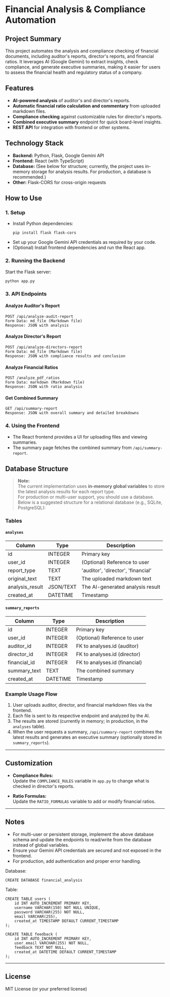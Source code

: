 # Financial Analysis & Compliance Automation

## Project Summary

This project automates the analysis and compliance checking of financial documents, including auditor's reports, director's reports, and financial ratios. It leverages AI (Google Gemini) to extract insights, check compliance, and generate executive summaries, making it easier for users to assess the financial health and regulatory status of a company.

## Features

- **AI-powered analysis** of auditor's and director's reports.
- **Automatic financial ratio calculation and commentary** from uploaded markdown files.
- **Compliance checking** against customizable rules for director's reports.
- **Combined executive summary** endpoint for quick board-level insights.
- **REST API** for integration with frontend or other systems.

## Technology Stack

- **Backend:** Python, Flask, Google Gemini API
- **Frontend:** React (with TypeScript)
- **Database:** (See below for structure; currently, the project uses in-memory storage for analysis results. For production, a database is recommended.)
- **Other:** Flask-CORS for cross-origin requests

## How to Use

### 1. Setup

- Install Python dependencies:
  ```
  pip install flask flask-cors
  ```
- Set up your Google Gemini API credentials as required by your code.
- (Optional) Install frontend dependencies and run the React app.

### 2. Running the Backend

Start the Flask server:
```
python app.py
```

### 3. API Endpoints

#### Analyze Auditor's Report
```
POST /api/analyze-audit-report
Form Data: md_file (Markdown file)
Response: JSON with analysis
```

#### Analyze Director's Report
```
POST /api/analyze-directors-report
Form Data: md_file (Markdown file)
Response: JSON with compliance results and conclusion
```

#### Analyze Financial Ratios
```
POST /analyze_pdf_ratios
Form Data: markdown (Markdown file)
Response: JSON with ratio analysis
```

#### Get Combined Summary
```
GET /api/summary-report
Response: JSON with overall summary and detailed breakdowns
```

### 4. Using the Frontend

- The React frontend provides a UI for uploading files and viewing summaries.
- The summary page fetches the combined summary from `/api/summary-report`.

## Database Structure

> **Note:**  
> The current implementation uses **in-memory global variables** to store the latest analysis results for each report type.  
> For production or multi-user support, you should use a database.  
> Below is a suggested structure for a relational database (e.g., SQLite, PostgreSQL):

### Tables

#### `analyses`
| Column           | Type        | Description                                 |
|------------------|-------------|---------------------------------------------|
| id               | INTEGER     | Primary key                                 |
| user_id          | INTEGER     | (Optional) Reference to user                |
| report_type      | TEXT        | 'auditor', 'director', 'financial'          |
| original_text    | TEXT        | The uploaded markdown text                  |
| analysis_result  | JSON/TEXT   | The AI-generated analysis result            |
| created_at       | DATETIME    | Timestamp                                   |

#### `summary_reports`
| Column           | Type        | Description                                 |
|------------------|-------------|---------------------------------------------|
| id               | INTEGER     | Primary key                                 |
| user_id          | INTEGER     | (Optional) Reference to user                |
| auditor_id       | INTEGER     | FK to analyses.id (auditor)                 |
| director_id      | INTEGER     | FK to analyses.id (director)                |
| financial_id     | INTEGER     | FK to analyses.id (financial)               |
| summary_text     | TEXT        | The combined summary                        |
| created_at       | DATETIME    | Timestamp                                   |

### Example Usage Flow

1. User uploads auditor, director, and financial markdown files via the frontend.
2. Each file is sent to its respective endpoint and analyzed by the AI.
3. The results are stored (currently in memory; in production, in the `analyses` table).
4. When the user requests a summary, `/api/summary-report` combines the latest results and generates an executive summary (optionally stored in `summary_reports`).

---

## Customization

- **Compliance Rules:**  
  Update the `COMPLIANCE_RULES` variable in `app.py` to change what is checked in director's reports.

- **Ratio Formulas:**  
  Update the `RATIO_FORMULAS` variable to add or modify financial ratios.

---

## Notes

- For multi-user or persistent storage, implement the above database schema and update the endpoints to read/write from the database instead of global variables.
- Ensure your Gemini API credentials are secured and not exposed in the frontend.
- For production, add authentication and proper error handling.



Database:
```
CREATE DATABASE financial_analysis
```

Table:
```
CREATE TABLE users (
    id INT AUTO_INCREMENT PRIMARY KEY,
    username VARCHAR(150) NOT NULL UNIQUE,
    password VARCHAR(255) NOT NULL,
    email VARCHAR(255),
    created_at TIMESTAMP DEFAULT CURRENT_TIMESTAMP
);
```
```
CREATE TABLE feedback (
    id INT AUTO_INCREMENT PRIMARY KEY,
    user_email VARCHAR(255) NOT NULL,
    feedback TEXT NOT NULL,
    created_at DATETIME DEFAULT CURRENT_TIMESTAMP
);
```
---
## License

MIT License (or your preferred license)


